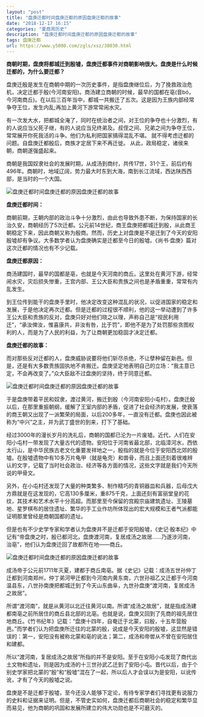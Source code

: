 ```yaml
---
layout: "post"
title: "盘庚迁都时间盘庚迁都的原因盘庚迁都的故事"
date: "2018-12-17 16:15"
categories: "夏商周历史"
description: "盘庚迁都时间盘庚迁都的原因盘庚迁都的故事"
tags: 盘庚迁都
url: https://www.y5000.com/zgls/xsz/38030.html
---
```






**商朝时期，盘庚将都城迁到殷墟，盘庚迁都事件对商朝影响很大。盘庚是什么时候迁都的，为什么要迁都？**

盘庚迁殷是发生在商朝中期的一次历史事件，是指盘庚继位后，为了挽救政治危机，决定迁都于殷(今河南安阳)。商汤建立商朝的时候，最早的国都在亳(音bó，今河南商丘)。在以后三百年当中，都城一共搬迁了五次。这是因为王族内部经常争夺王位，发生内乱;再加上黄河下游常常闹水灾。

有一次发大水，把都城全淹了，同时在统治者之间，对王位的争夺也十分激烈，有的人说应当父死子继，有的人说应当兄终弟及。叔侄之间、兄弟之间为争夺王位，常常展开你死我活的斗争。他们为私利把国家搞得混乱不堪。
就不得考虑迁都的问题。自盘庚迁都殷后，商族才定居下来不再迁徙。 从此，政局稳定，诸侯来朝，商朝遂强盛起来。

商朝是我国奴隶社会的发展时期，从成汤到商纣，共传17世，31个王，前后约有496年。商朝时，地域辽阔，势力最大时东到大海，南到长江流域，西达陕西西部，是当时的一个大国。

![盘庚迁都时间盘庚迁都的原因盘庚迁都的故事](https://img.y5000.com/uploads/allimg/181128/2979b2277d0206afb6180d63af454e15.jpg)

 **盘庚迁都时间：**

商朝前期，王朝内部的政治斗争十分激烈，由此也导致外患不断，为保持国家的长治久安，商朝经历了5次迁都。公元前14世纪，商王盘庚把都城迁到殷，从此商王朝稳定下来，因此商朝又称为殷商。然而，历史上对盘庚是不是迁到了今天的安阳殷墟却有争议。大多数学者认为盘庚确实是迁都至今日的殷墟。《尚书·盘庚》篇对这次迁都的情况也有不少记载。

 **盘庚迁都原因：**

商汤建国时，最早的国都是亳，也就是今天河南的商丘。这里处在黄河下游，经常闹水灾，灾后损失惨重，王宫内部、王公大臣和贵族之间也是矛盾重重，常常有内乱发生。

到王位传到能干的盘庚手里时，他决定改变这种混乱的状况，以促进国家的稳定和发展，于是他决定再次迁都。但是迁都的过程很不顺利，他的这一举动遭到了许多王公大臣和贵族的反对，盘庚只好对他们晓之以理，声称自己是“视民利用迁”，“承汝俾汝，惟喜康共，非汝有咎，比于罚”，即他不是为了处罚那些贪图权利的人，而是为了人民的利益，为了让商朝更加稳固才决定迁都。

 **盘庚迁都的故事：**

而对那些反对迁都的人，盘庚威胁说要将他们斩尽杀绝，不让孽种留在新邑。但是，还是有大多数贵族固执地不肯搬迁。盘庚坚定地表明自己的立场：“我主意已定，不会再改变了。”众大臣敌不过盘庚的坚持，终于同意迁都。

![盘庚迁都时间盘庚迁都的原因盘庚迁都的故事](https://img.y5000.com/uploads/allimg/181128/6ef14024884944d1c8d8c3d3446b7c2c.jpg)

于是盘庚带着平民和奴隶，渡过黄河，搬迁到殷（今河南安阳小屯村）。盘庚迁殷以后，在那里重振朝纲，缓解了王室内部的矛盾，促进了社会经济的发展，使衰落的商王朝又出现了一派繁荣的局面，以后200多年，一直没有迁都。盘庚也因此被称为“中兴”之主，并为武丁盛世的到来，打下了基础。

经过3000年的漫长岁月的洗礼后，商朝的国都已沦为一片废墟。近代，人们在安阳小屯村一带发现了大量古代的遗物。安阳位于河南省最北部，北临漳河水，西依太行山，是中华民族古老文化重要发祥地之一，殷指的就是今位于安阳西北郊的殷墟。在殷墟遗物中有10多万片龟甲（就是龟壳）和兽骨，而且上面还刻着很难辨认的文字，记载了当时社会政治、经济等各方面的情况，这些文字就是我们今天所说的甲骨文。

另外，在小屯村还发现了大量的种类繁多、制作精巧的青铜器皿和兵器，后母戊大方鼎就是在这发现的，它高130多厘米，重875千克，上面还刻有富丽堂皇的花纹，其技术和艺术水平十分高超。而那里至今保留的宫殿宗庙建筑遗址、王陵墓地、星罗棋布的居住遗址、繁华的手工业作坊所体现出的宏大规模和王者气派都能证明那里曾经是商朝国都的遗址。

但是也有不少史学专家和学者认为盘庚并不是迁都于安阳殷墟，《史记·殷本纪》中记有“帝盘庚之时，殷已都河北，盘庚渡河南，复居成汤之故居……乃遂涉河南，治亳”，他们认为盘庚迁回了故都所在地——商丘。

![盘庚迁都时间盘庚迁都的原因盘庚迁都的故事](https://img.y5000.com/uploads/allimg/181128/4f3ae74d37d3ee6d9287d53109d5f752.jpg)

成汤帝于公元前1711年灭夏，建都于商丘南亳。据《史记》记载：成汤五世孙仲丁迁都到河南郑州，仲丁弟河甲迁都到今河南内黄东南，六世孙祖乙又迁都于今河南温县东，八世孙南庚把都城迁到了今天山东曲阜，九世孙盘庚“渡河南，复居成汤之故居”。

所谓“渡河南”，就是从黄河以北迁往黄河以南。所谓“成汤之故居”，就是指成汤建都南亳之前所居住的商丘县北部的北亳。也就是说，盘庚又回到了先商的祖先居住地商丘。《竹书纪年》记载：“盘庚十四年，自奄迁于北蒙，曰殷，十五年营殷邑。”而学者们认为把盘庚所迁往的北蒙的殷，说成是今天安阳的殷墟，这显然是错误的：第一，安阳没有被称北蒙和亳的说法；第二，成汤和帝喾从不曾在安阳居住和建都。

所以“渡河南，复居成汤之故居”所指的并不是安阳。至于在安阳小屯发现了商代出土文物和遗址，则是因为成汤的十三世孙武乙迁到了安阳小屯。晋代以后，由于个别史学家把北蒙的“殷”和“殷墟”混在了一起，所以后人才会误以为是安阳，以讹传讹，才有了今天的殷墟之说。

盘庚是不是迁都于殷墟，至今还没人能够下定论，有待专家学者们寻找更有说服力的史料和证据来证明。但是，不管史实如何，盘庚迁都后商朝社会的稳定和繁华显而易见，他为商朝的巩固和发展所建立的伟大功勋也是不可磨灭的。

  
